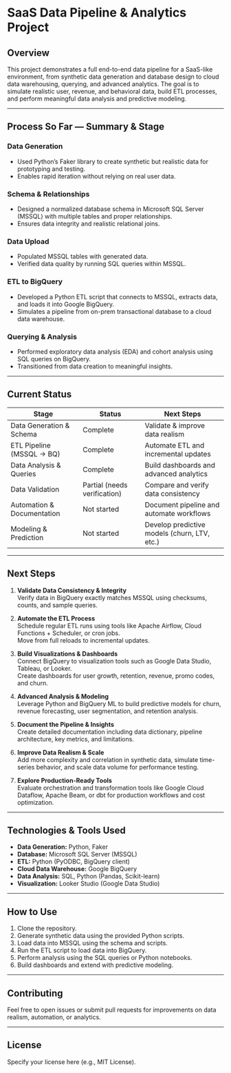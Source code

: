 # SaaS Data Pipeline & Analytics Project

## Overview  
This project demonstrates a full end-to-end data pipeline for a SaaS-like environment, from synthetic data generation and database design to cloud data warehousing, querying, and advanced analytics. The goal is to simulate realistic user, revenue, and behavioral data, build ETL processes, and perform meaningful data analysis and predictive modeling.

---

## Process So Far — Summary & Stage

### Data Generation
- Used Python’s Faker library to create synthetic but realistic data for prototyping and testing.
- Enables rapid iteration without relying on real user data.

### Schema & Relationships
- Designed a normalized database schema in Microsoft SQL Server (MSSQL) with multiple tables and proper relationships.
- Ensures data integrity and realistic relational joins.

### Data Upload
- Populated MSSQL tables with generated data.
- Verified data quality by running SQL queries within MSSQL.

### ETL to BigQuery
- Developed a Python ETL script that connects to MSSQL, extracts data, and loads it into Google BigQuery.
- Simulates a pipeline from on-prem transactional database to a cloud data warehouse.

### Querying & Analysis
- Performed exploratory data analysis (EDA) and cohort analysis using SQL queries on BigQuery.
- Transitioned from data creation to meaningful insights.

---

## Current Status

| Stage                      | Status                        | Next Steps                                   |
|----------------------------|-------------------------------|---------------------------------------------|
| Data Generation & Schema   | Complete                      | Validate & improve data realism              |
| ETL Pipeline (MSSQL → BQ) | Complete                      | Automate ETL and incremental updates         |
| Data Analysis & Queries    | Complete                      | Build dashboards and advanced analytics      |
| Data Validation           | Partial (needs verification)  | Compare and verify data consistency          |
| Automation & Documentation | Not started                  | Document pipeline and automate workflows     |
| Modeling & Prediction     | Not started                  | Develop predictive models (churn, LTV, etc.) |

---

## Next Steps

1. **Validate Data Consistency & Integrity**  
   Verify data in BigQuery exactly matches MSSQL using checksums, counts, and sample queries.

2. **Automate the ETL Process**  
   Schedule regular ETL runs using tools like Apache Airflow, Cloud Functions + Scheduler, or cron jobs.  
   Move from full reloads to incremental updates.

3. **Build Visualizations & Dashboards**  
   Connect BigQuery to visualization tools such as Google Data Studio, Tableau, or Looker.  
   Create dashboards for user growth, retention, revenue, promo codes, and churn.

4. **Advanced Analysis & Modeling**  
   Leverage Python and BigQuery ML to build predictive models for churn, revenue forecasting, user segmentation, and retention analysis.

5. **Document the Pipeline & Insights**  
   Create detailed documentation including data dictionary, pipeline architecture, key metrics, and limitations.

6. **Improve Data Realism & Scale**  
   Add more complexity and correlation in synthetic data, simulate time-series behavior, and scale data volume for performance testing.

7. **Explore Production-Ready Tools**  
   Evaluate orchestration and transformation tools like Google Cloud Dataflow, Apache Beam, or dbt for production workflows and cost optimization.

---

## Technologies & Tools Used

- **Data Generation:** Python, Faker  
- **Database:** Microsoft SQL Server (MSSQL)  
- **ETL:** Python (PyODBC, BigQuery client)  
- **Cloud Data Warehouse:** Google BigQuery  
- **Data Analysis:** SQL, Python (Pandas, Scikit-learn)  
- **Visualization:** Looker Studio (Google Data Studio)  

---

## How to Use

1. Clone the repository.  
2. Generate synthetic data using the provided Python scripts.  
3. Load data into MSSQL using the schema and scripts.  
4. Run the ETL script to load data into BigQuery.  
5. Perform analysis using the SQL queries or Python notebooks.  
6. Build dashboards and extend with predictive modeling.

---

## Contributing

Feel free to open issues or submit pull requests for improvements on data realism, automation, or analytics.

---

## License

Specify your license here (e.g., MIT License).
